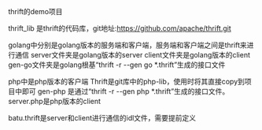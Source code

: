 thrift的demo项目

thrift_lib 是thrift的代码库，git地址:https://github.com/apache/thrift.git

golang中分别是golang版本的服务端和客户端，服务端和客户端之间是thrift来进行通信
server文件夹是golang版本的server
client文件夹是golang版本的client
gen-go文件夹是golang根基“thrift -r --gen go *.thrift”生成的接口文件


php中是php版本的客户端
Thrift是git库中的php-lib，使用时将其直接copy到项目中即可
gen-php 是通过“thrift -r --gen php *.thrift”生成的接口文件。
server.php是php版本的client

batu.thrift是server和client进行通信的idl文件，需要提前定义
